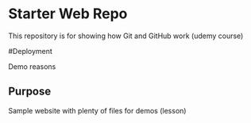 # Starter Web Repo

This repository is for showing how Git and GitHub work (udemy course)

#Deployment

Demo reasons

## Purpose

Sample website with plenty of files for demos (lesson)